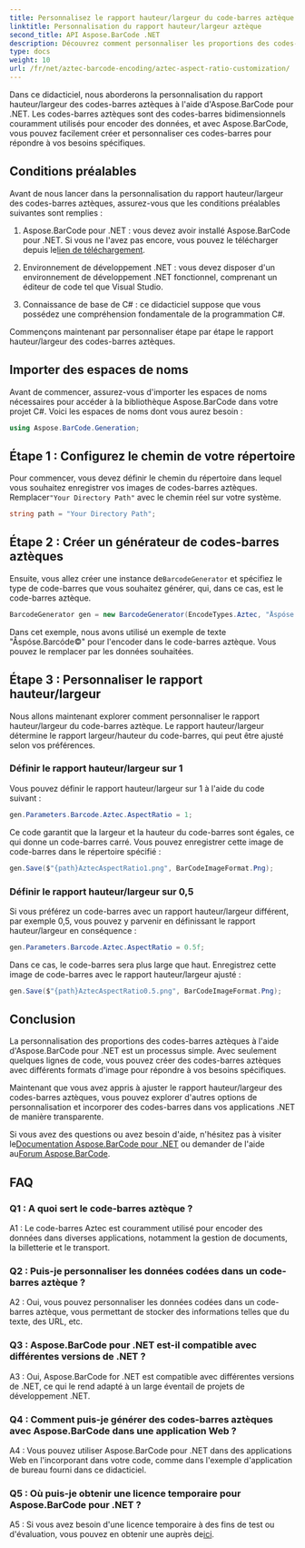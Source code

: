 ```yaml
---
title: Personnalisez le rapport hauteur/largeur du code-barres aztèque avec Aspose.BarCode pour .NET
linktitle: Personnalisation du rapport hauteur/largeur aztèque
second_title: API Aspose.BarCode .NET
description: Découvrez comment personnaliser les proportions des codes-barres aztèques à l'aide d'Aspose.BarCode pour .NET. Créez des codes-barres uniques et flexibles pour vos applications .NET.
type: docs
weight: 10
url: /fr/net/aztec-barcode-encoding/aztec-aspect-ratio-customization/
---
```

Dans ce didacticiel, nous aborderons la personnalisation du rapport hauteur/largeur des codes-barres aztèques à l'aide d'Aspose.BarCode pour .NET. Les codes-barres aztèques sont des codes-barres bidimensionnels couramment utilisés pour encoder des données, et avec Aspose.BarCode, vous pouvez facilement créer et personnaliser ces codes-barres pour répondre à vos besoins spécifiques.

## Conditions préalables

Avant de nous lancer dans la personnalisation du rapport hauteur/largeur des codes-barres aztèques, assurez-vous que les conditions préalables suivantes sont remplies :

1.  Aspose.BarCode pour .NET : vous devez avoir installé Aspose.BarCode pour .NET. Si vous ne l'avez pas encore, vous pouvez le télécharger depuis le[lien de téléchargement](https://releases.aspose.com/barcode/net/).

2. Environnement de développement .NET : vous devez disposer d'un environnement de développement .NET fonctionnel, comprenant un éditeur de code tel que Visual Studio.

3. Connaissance de base de C# : ce didacticiel suppose que vous possédez une compréhension fondamentale de la programmation C#.

Commençons maintenant par personnaliser étape par étape le rapport hauteur/largeur des codes-barres aztèques.

## Importer des espaces de noms

Avant de commencer, assurez-vous d'importer les espaces de noms nécessaires pour accéder à la bibliothèque Aspose.BarCode dans votre projet C#. Voici les espaces de noms dont vous aurez besoin :

```csharp
using Aspose.BarCode.Generation;
```

## Étape 1 : Configurez le chemin de votre répertoire

 Pour commencer, vous devez définir le chemin du répertoire dans lequel vous souhaitez enregistrer vos images de codes-barres aztèques. Remplacer`"Your Directory Path"` avec le chemin réel sur votre système.

```csharp
string path = "Your Directory Path";
```

## Étape 2 : Créer un générateur de codes-barres aztèques

 Ensuite, vous allez créer une instance de`BarcodeGenerator` et spécifiez le type de code-barres que vous souhaitez générer, qui, dans ce cas, est le code-barres aztèque.

```csharp
BarcodeGenerator gen = new BarcodeGenerator(EncodeTypes.Aztec, "Åspóse.Barcóde©");
```

Dans cet exemple, nous avons utilisé un exemple de texte "Åspóse.Barcóde©" pour l'encoder dans le code-barres aztèque. Vous pouvez le remplacer par les données souhaitées.

## Étape 3 : Personnaliser le rapport hauteur/largeur

Nous allons maintenant explorer comment personnaliser le rapport hauteur/largeur du code-barres aztèque. Le rapport hauteur/largeur détermine le rapport largeur/hauteur du code-barres, qui peut être ajusté selon vos préférences.

### Définir le rapport hauteur/largeur sur 1

Vous pouvez définir le rapport hauteur/largeur sur 1 à l'aide du code suivant :

```csharp
gen.Parameters.Barcode.Aztec.AspectRatio = 1;
```

Ce code garantit que la largeur et la hauteur du code-barres sont égales, ce qui donne un code-barres carré. Vous pouvez enregistrer cette image de code-barres dans le répertoire spécifié :

```csharp
gen.Save($"{path}AztecAspectRatio1.png", BarCodeImageFormat.Png);
```

### Définir le rapport hauteur/largeur sur 0,5

Si vous préférez un code-barres avec un rapport hauteur/largeur différent, par exemple 0,5, vous pouvez y parvenir en définissant le rapport hauteur/largeur en conséquence :

```csharp
gen.Parameters.Barcode.Aztec.AspectRatio = 0.5f;
```

Dans ce cas, le code-barres sera plus large que haut. Enregistrez cette image de code-barres avec le rapport hauteur/largeur ajusté :

```csharp
gen.Save($"{path}AztecAspectRatio0.5.png", BarCodeImageFormat.Png);
```

## Conclusion

La personnalisation des proportions des codes-barres aztèques à l'aide d'Aspose.BarCode pour .NET est un processus simple. Avec seulement quelques lignes de code, vous pouvez créer des codes-barres aztèques avec différents formats d'image pour répondre à vos besoins spécifiques.

Maintenant que vous avez appris à ajuster le rapport hauteur/largeur des codes-barres aztèques, vous pouvez explorer d'autres options de personnalisation et incorporer des codes-barres dans vos applications .NET de manière transparente.

 Si vous avez des questions ou avez besoin d'aide, n'hésitez pas à visiter le[Documentation Aspose.BarCode pour .NET](https://reference.aspose.com/barcode/net/) ou demander de l'aide au[Forum Aspose.BarCode](https://forum.aspose.com/c/barcode/13).

## FAQ

### Q1 : A quoi sert le code-barres aztèque ?

A1 : Le code-barres Aztec est couramment utilisé pour encoder des données dans diverses applications, notamment la gestion de documents, la billetterie et le transport.

### Q2 : Puis-je personnaliser les données codées dans un code-barres aztèque ?

A2 : Oui, vous pouvez personnaliser les données codées dans un code-barres aztèque, vous permettant de stocker des informations telles que du texte, des URL, etc.

### Q3 : Aspose.BarCode pour .NET est-il compatible avec différentes versions de .NET ?

A3 : Oui, Aspose.BarCode for .NET est compatible avec différentes versions de .NET, ce qui le rend adapté à un large éventail de projets de développement .NET.

### Q4 : Comment puis-je générer des codes-barres aztèques avec Aspose.BarCode dans une application Web ?

A4 : Vous pouvez utiliser Aspose.BarCode pour .NET dans des applications Web en l'incorporant dans votre code, comme dans l'exemple d'application de bureau fourni dans ce didacticiel.

### Q5 : Où puis-je obtenir une licence temporaire pour Aspose.BarCode pour .NET ?

 A5 : Si vous avez besoin d'une licence temporaire à des fins de test ou d'évaluation, vous pouvez en obtenir une auprès de[ici](https://purchase.aspose.com/temporary-license/).